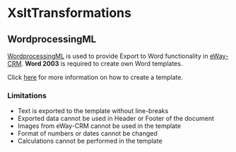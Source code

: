 # XsltTransformations

## WordprocessingML

[WordprocessingML](https://docs.microsoft.com/en-us/office/open-xml/working-with-wordprocessingml-documents) is used to provide Export to Word functionality in [eWay-CRM](https://www.eway-crm.com).
**Word 2003** is required to create own Word templates.

Click [here](WordprocessingML/README.md) for more information on how to create a template.

### Limitations

* Text is exported to the template without line-breaks
* Exported data cannot be used in Header or Footer of the document
* Images from eWay-CRM cannot be used in the template
* Format of numbers or dates cannot be changed
* Calculations cannot be performed in the template